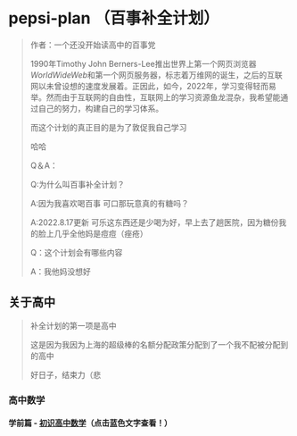 # pepsi-plan （百事补全计划）

> 作者：一个还没开始读高中的百事党
>
> 1990年Timothy John Berners-Lee推出世界上第一个网页浏览器*WorldWideWeb*和第一个网页服务器，标志着万维网的诞生，之后的互联网以未曾设想的速度发展着。正因此，如今，2022年，学习变得轻而易举。然而由于互联网的自由性，互联网上的学习资源鱼龙混杂，我希望能通过自己的努力，构建自己的学习体系。
>
> 而这个计划的真正目的是为了敦促我自己学习
>
> 哈哈
>
> Q＆A：
>
> Q:为什么叫百事补全计划？
>
> A:因为我喜欢喝百事
> 可口那玩意真的有糖吗？
>
> A:2022.8.17更新
> 可乐这东西还是少喝为好，早上去了趟医院，因为糖份我的脸上几乎全他妈是痘痘（痤疮）
>
> Q：这个计划会有哪些内容
>
> A：我他妈没想好

## 关于高中

> 补全计划的第一项是高中
>
> 这是因为我因为上海的超级棒的名额分配政策分配到了一个我不配被分配到的高中
>
> 好日子，结束力（悲

### 高中数学

#### 学前篇 - [初识高中数学](./高中数学/01.初识高中数学.md)（点击蓝色文字查看！）